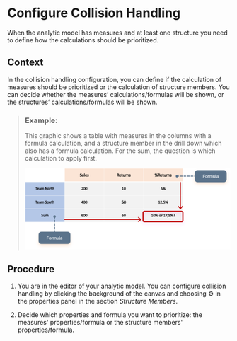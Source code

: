 <!-- loio025ba2d3956047b3bde749145051bb1c -->

<link rel="stylesheet" type="text/css" href="../css/sap-icons.css"/>

# Configure Collision Handling

When the analytic model has measures and at least one structure you need to define how the calculations should be prioritized.



## Context

In the collision handling configuration, you can define if the calculation of measures should be prioritized or the calculation of structure members. You can decide whether the measures’ calculations/formulas will be shown, or the structures’ calculations/formulas will be shown.

> ### Example:  
> This graphic shows a table with measures in the columns with a formula calculation, and a structure member in the drill down which also has a formula calculation. For the sum, the question is which calculation to apply first.
> 
> ![This graphic has descriptive text.](images/DWC_-_structure_b6b3919.png)



## Procedure

1.  You are in the editor of your analytic model. You can configure collision handling by clicking the background of the canvas and choosing :gear: in the properties panel in the section *Structure Members*.

2.  Decide which properties and formula you want to prioritize: the measures' properties/formula or the structure members' properties/formula.


